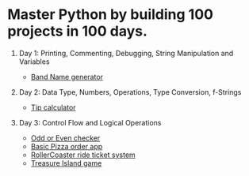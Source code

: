 # Master Python by building 100 projects in 100 days.

1. Day 1: Printing, Commenting, Debugging, String Manipulation and Variables
    
    * [Band Name generator](https://github.com/sirbmatthews/python_bootcamp/blob/main/Day%201/band_name_generator.py)

2. Day 2: Data Type, Numbers, Operations, Type Conversion, f-Strings
    
    * [Tip calculator](https://github.com/sirbmatthews/python_bootcamp/blob/main/Day%202/tip_calculator.py)

3. Day 3: Control Flow and Logical Operations
    
    * [Odd or Even checker](https://github.com/sirbmatthews/python_bootcamp/blob/main/Day%203/odd_or_even.py)
    * [Basic Pizza order app](https://github.com/sirbmatthews/python_bootcamp/blob/main/Day%203/pizza_store.py)
    * [RollerCoaster ride ticket system](https://github.com/sirbmatthews/python_bootcamp/blob/main/Day%203/roller_coster_ticket.py)
    * [Treasure Island game](https://github.com/sirbmatthews/python_bootcamp/blob/main/Day%203/treasure_island.py)